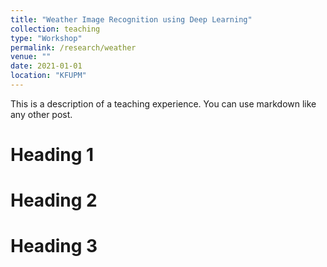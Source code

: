 ```yaml
---
title: "Weather Image Recognition using Deep Learning"
collection: teaching
type: "Workshop"
permalink: /research/weather
venue: ""
date: 2021-01-01
location: "KFUPM"
---
```


This is a description of a teaching experience. You can use markdown like any other post.

Heading 1
======

Heading 2
======

Heading 3
======
